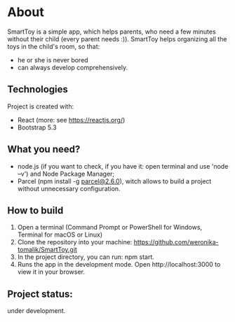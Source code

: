 # About

SmartToy is a simple app, which helps parents, who need a few minutes without their child (every parent needs :)).
SmartToy helps organizing all the toys in the child's room,
so that:
- he or she is never bored  
- can always develop comprehensively.

## Technologies

Project is created with:
- React (more: see https://reactjs.org/)
- Bootstrap 5.3

## What you need?

- node.js (if you want to check, if you have it: open terminal and use 'node –v') and Node Package Manager;
- Parcel (npm install -g parcel@2.6.0), witch allows to build a project without unnecessary configuration.

## How to build

1. Open a terminal (Command Prompt or PowerShell for Windows, Terminal for macOS or Linux)
2. Clone the repository into your machine: https://github.com/weronika-tomalik/SmartToy.git
3. In the project directory, you can run: npm start. 
4. Runs the app in the development mode. Open http://localhost:3000 to view it in your browser.

## Project status:

under development.
